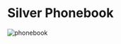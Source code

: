 # Silver Phonebook

![phonebook](https://github.com/dmitruz/phone-book/assets/46353626/d0811c17-f38a-4260-8650-09dc3611c350)
